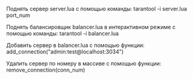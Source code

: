 Поднять сервер server.lua с помощью команды:
tarantool -i server.lua port_num

Поднять балансировщик balancer.lua в интерактивном режиме с помощью команды:
tarantool -i balancer.lua

Добавить сервер в balancer.lua с помощью функции:
add_connection("admin:test@localhost:3034")

Удалить сервер по номеру в массиве с помощью функции:
remove_connection(conn_num)
